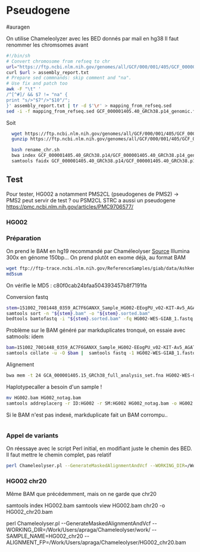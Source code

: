 # Pseudogene
#auragen

On utilise Chameleolyzer avec les BED donnés par mail en hg38
Il faut renommer les chromsomes avant

```bash
#!/bin/sh
# Convert chromosome from refseq to chr
url="https://ftp.ncbi.nlm.nih.gov/genomes/all/GCF/000/001/405/GCF_000001405.40_GRCh38.p14/GCF_000001405.40_GRCh38.p14_assembly_report.txt"
curl $url > assembly_report.txt
# Prepare sed commnands: skip comment and "na".
# Use fix and patch too
awk -F "\t" '
/^[^#]/ && $7 != "na" {
print "s/>"$7"/>"$10"/";
}' assembly_report.txt | tr -d $'\r' > mapping_from_refseq.sed
sed -i -f mapping_from_refseq.sed GCF_000001405.40_GRCh38.p14_genomic.fna
```

Soit

```bash
  wget https://ftp.ncbi.nlm.nih.gov/genomes/all/GCF/000/001/405/GCF_000001405.40_GRCh38.p14/GCF_000001405.40_GRCh38.p14_genomic.fna.gz
  gunzip https://ftp.ncbi.nlm.nih.gov/genomes/all/GCF/000/001/405/GCF_000001405.40_GRCh38.p14/GCF_000001405.40_GRCh38.p14_genomic.fna.gz

  bash rename_chr.sh
  bwa index GCF_000001405.40_GRCh38.p14/GCF_000001405.40_GRCh38.p14_genomic.fnaz
  samtools faidx GCF_000001405.40_GRCh38.p14/GCF_000001405.40_GRCh38.p14_genomic.fna
```

## Test

Pour tester, HG002 a notamment  PMS2CL (pseudogenes de PMS2) -> PMS2 peut servir de test ? ou PSM2CL
STRC a aussi un pseudogene
https://pmc.ncbi.nlm.nih.gov/articles/PMC9706577/

### HG002

### Préparation

On prend le BAM en hg19 recommandé par Chaméleolyser
[Source](https://github.com/genome-in-a-bottle/giab_data_indexes?tab=readme-ov-file)
Illumina 300x en génome 150bp...
On prend plutôt en exome déjà, au format BAM

```bash
wget ftp://ftp-trace.ncbi.nlm.nih.gov/ReferenceSamples/giab/data/AshkenazimTrio/HG002_NA24385_son/OsloUniversityHospital_Exome/151002_7001448_0359_AC7F6GANXX_Sample_HG002-EEogPU_v02-KIT-Av5_AGATGTAC_L008.posiSrt.markDup.bam
md5sum
```
On vérifie le MD5 : c80f0cab24bfaa504393457b8f7191fa

Conversion fastq
```bash
stem=151002_7001448_0359_AC7F6GANXX_Sample_HG002-EEogPU_v02-KIT-Av5_AGATGTAC_L008.posiSrt.markDup
samtools sort -n "${stem}.bam" -o "${stem}.sorted.bam"
bedtools bamtofastq -i "${stem}.sorted.bam" -fq HG002-WES-GIAB_1.fastq -fq2 HG002-WES-GIAB_2.fastq
```

Problème sur le BAM généré par markduplicates tronqué, on essaie avec satmools: idem
```bash
bam=151002_7001448_0359_AC7F6GANXX_Sample_HG002-EEogPU_v02-KIT-Av5_AGATGTAC_L008.posiSrt.markDup.bam
samtools collate -u -O $bam |  samtools fastq -1 HG002-WES-GIAB_1.fastq -2 HG002-WES-GIAB_2.fastq -0 /dev/null -s /dev/null -n
```

Alignement
```bash
bwa mem -t 24 GCA_000001405.15_GRCh38_full_analysis_set.fna HG002-WES-GIAB_1.fastq HG002-WES-GIAB_2.fastq | samtools sort -@8 -o HG002.bam -
```
Haplotypecaller a besoin d'un sample !
```bash
mv HG002.bam HG002_notag.bam
samtools addreplacerg -r ID:HG002 -r SM:HG002 HG002_notag.bam -o HG002.bam
```
Si le BAM n'est pas indexé, markduplicate fait un BAM corrompu..

```bash
```
### Appel de variants
On réessaye avec le script Perl initial, en modifiant juste le chemin
des BED. Il faut mettre le chemin complet, pas relatif
```bash
perl Chameleolyser.pl --GenerateMaskedAlignmentAndVcf --WORKING_DIR=/Work/Users/apraga/Chameleolyser/work/ --SAMPLE_NAME=HG002 --ALIGNMENT_FP=/Work/Users/apraga/Chameleolyser/HG002.bam
```

### HG002 chr20
Même BAM que précédemment, mais on ne garde que chr20

samtools index HG002.bam
samtools view HG002.bam chr20 -o HG002_chr20.bam

perl Chameleolyser.pl --GenerateMaskedAlignmentAndVcf --WORKING_DIR=/Work/Users/apraga/Chameleolyser/work/ --SAMPLE_NAME=HG002_chr20 --ALIGNMENT_FP=/Work/Users/apraga/Chameleolyser/HG002_chr20.bam
